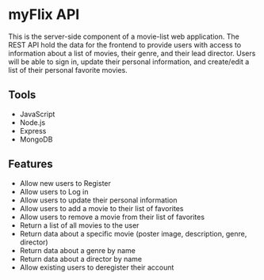 # myFlix API

This is the server-side component of a movie-list web application. The REST API hold the data for the frontend to provide users with access to information about a list of movies, their genre, and their lead director. Users will be able to sign in, update their personal information, and create/edit a list of their personal favorite movies.

## Tools
- JavaScript
- Node.js
- Express
- MongoDB

## Features
- Allow new users to Register
- Allow users to Log in
- Allow users to update their personal information
- Allow users to add a movie to their list of favorites
- Allow users to remove a movie from their list of favorites
- Return a list of all movies to the user
- Return data about a specific movie (poster image, description, genre, director)
- Return data about a genre by name 
- Return data about a director by name
- Allow existing users to deregister their account
